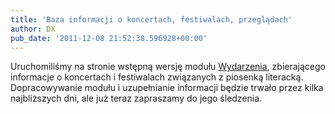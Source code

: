 ```yaml
---
title: 'Baza informacji o koncertach, festiwalach, przeglądach'
author: DX
pub_date: '2011-12-08 21:52:38.596928+00:00'
---
```


Uruchomiliśmy na stronie wstępną wersję modułu [Wydarzenia](/wydarzenia), zbierającego informacje o koncertach i festiwalach związanych z piosenką literacką. Dopracowywanie modułu i uzupełnianie informacji będzie trwało przez kilka najbliższych dni, ale już teraz zapraszamy do jego śledzenia.